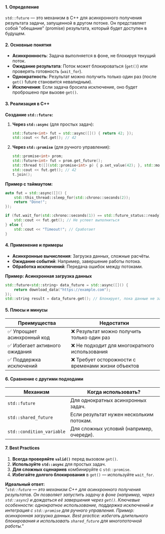 #### **1. Определение**  
`std::future` — это механизм в C++ для асинхронного получения результата задачи, запущенной в другом потоке. Он представляет собой "обещание" (promise) результата, который будет доступен в будущем.  

#### **2. Основные понятия**  
- **Асинхронность**: Задача выполняется в фоне, не блокируя текущий поток.  
- **Ожидание результата**: Поток может блокироваться (`get()`) или проверять готовность (`wait_for`).  
- **Однократность**: Результат можно получить только один раз (после `get()` future становится невалидным).  
- **Исключения**: Если задача бросила исключение, оно будет проброшено при вызове `get()`.  

#### **3. Реализация в C++**  
**Создание `std::future`:**  
1. **Через `std::async`** (для простых задач):  
   ```cpp
   std::future<int> fut = std::async([]() { return 42; });
   std::cout << fut.get(); // 42
   ```  
2. **Через `std::promise`** (для ручного управления):  
   ```cpp
   std::promise<int> prom;
   std::future<int> fut = prom.get_future();
   std::thread t([](std::promise<int> p) { p.set_value(42); }, std::move(prom));
   std::cout << fut.get(); // 42
   t.join();
   ```  

**Пример с таймаутом:**  
```cpp
auto fut = std::async([]() { 
    std::this_thread::sleep_for(std::chrono::seconds(2));
    return "Done!";
});

if (fut.wait_for(std::chrono::seconds(1)) == std::future_status::ready) {
    std::cout << fut.get(); // Не успеет выполниться
} else {
    std::cout << "Timeout!"; // Сработает
}
```

#### **4. Применение и примеры**  
- **Асинхронные вычисления**: Загрузка данных, сложные расчёты.  
- **Ожидание событий**: Например, завершение работы потока.  
- **Обработка исключений**: Передача ошибок между потоками.  

**Пример: Асинхронная загрузка данных**  
```cpp
std::future<std::string> data_future = std::async([]() {
    return download_data("https://example.com");
});
std::string result = data_future.get(); // Блокирует, пока данные не загрузятся
```

#### **5. Плюсы и минусы**  
| **Преимущества**               | **Недостатки**               |
|--------------------------------|-------------------------------|
| ✅ Упрощает асинхронный код    | ❌ Результат можно получить только один раз |
| ✅ Избегает активного ожидания | ❌ Не подходит для многократного использования |
| ✅ Поддержка исключений        | ❌ Требует осторожности с временами жизни объектов |

#### **6. Сравнение с другими подходами**  
| **Механизм**          | **Когда использовать?**                     |
|-----------------------|--------------------------------------------|
| `std::future`         | Для однократных асинхронных задач.         |
| `std::shared_future`  | Если результат нужен нескольким потокам.   |
| `std::condition_variable` | Для сложных условий (например, очереди). |

#### **7. Best Practices**  
1. **Всегда проверяйте `valid()`** перед вызовом `get()`.  
2. **Используйте `std::async`** для простых задач.  
3. **Для сложных сценариев** комбинируйте с `std::promise`.  
4. **Избегайте долгого блокирования** в `get()` — используйте `wait_for`.  

**Идеальный ответ:**  
*"`std::future` — это механизм C++ для асинхронного получения результатов. Он позволяет запустить задачу в фоне (например, через `std::async`) и дождаться её завершения через `get()`. Ключевые особенности: однократное использование, поддержка исключений и интеграция с `std::promise` для ручного управления. Пример: асинхронная загрузка данных. Best practice: избегать длительного блокирования и использовать `shared_future` для многопоточной работы."*